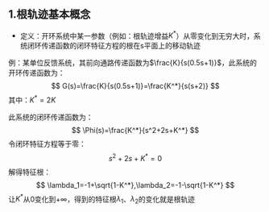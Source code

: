 ## 1.根轨迹基本概念

- 定义：开环系统中某一参数（例如：根轨迹增益$K^*$）从零变化到无穷大时，系统闭环传递函数的闭环特征方程的根在s平面上的移动轨迹

例：某单位反馈系统，其前向通路传递函数为$\frac{K}{s(0.5s+1)}$，此系统的开环传递函数为：
$$
G(s)=\frac{K}{s(0.5s+1)}=\frac{K^*}{s(s+2)}
$$
其中：$K^*=2K$

此系统的闭环传递函数为：
$$
\Phi(s)=\frac{K^*}{s^2+2s+K^*}
$$
令闭环特征方程等于零：
$$
s^2+2s+K^*=0
$$
解得特征根：
$$
\lambda_1=-1+\sqrt{1-K^*},\lambda_2=-1-\sqrt{1-K^*}
$$
让$K^*$从0变化到$+\infty$，得到的特征根$\lambda_1$、$\lambda_2$的变化就是根轨迹

